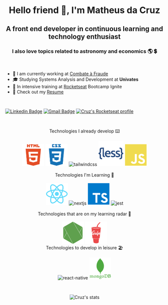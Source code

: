 <h1 align="center">Hello friend 👋, I'm Matheus da Cruz</h1>
<h2 align="center">A front end developer in continuous learning and technology enthusiast</h2>
<h3 align="center">I also love topics related to astronomy and economics 🌎 💲</h3>

<br>

- 🔭 I am currently working at [Combate à Fraude](https://github.com/combateafraude)
- 🎓 Studying Systems Analysis and Development at **Univates**
- 🚀 In intensive training at [Rocketseat](https://app.rocketseat.com.br/dashboard) Bootcamp Ignite 
- 📝 Check out my [Resume](https://drive.google.com/file/d/1aQPen4zkbK2svid8nc-K85g8AYgBTGFm/view?usp=sharing)
<br>

[![Linkedin Badge](https://img.shields.io/badge/-Matheus%20Cruz-3000cc?style=flat-square&logo=Linkedin&logoColor=white&link=https://www.linkedin.com/in/matheus-cruz-frontend/)](https://www.linkedin.com/in/matheus-cruz-frontend/) 
[![Gmail Badge](https://img.shields.io/badge/-matheuswachcruz@gmail.com-3000cc?style=flat-square&logo=Gmail&logoColor=white&link=mailto:matheuswachcruz@gmail.com)](mailto:matheuswachcruz@gmail.com)
<a href="https://app.rocketseat.com.br/me/matheus-da-cruz-frontend">
    <img src="https://img.shields.io/badge/-RocketSeat-3000cc?style=flat-square&logoColor=white&color=3000cc&link=https://app.rocketseat.com.br/me/matheus-da-cruz-frontend" alt="Cruz's Rocketseat profile" />
</a>

<br>

<p align="center">
Technologies I already develop ⌨️
  <br>
  <br>
<img src="https://github.com/devicons/devicon/blob/master/icons/html5/html5-plain-wordmark.svg" alt="html5"  width="70" height="70"/>
<img src="https://github.com/devicons/devicon/blob/master/icons/css3/css3-plain-wordmark.svg" alt="css3" width="70" height="70"/>
<img src="https://www.markusantonwolf.com/media/pages/blog/tailwind-css/265298487-1596675041/tailwind-css-logo.svg" alt="tailwindcss" width="70" height="70"/>
<img src="https://github.com/devicons/devicon/blob/master/icons/less/less-plain-wordmark.svg" alt="less" width="80" height="80"/>
<img src="https://github.com/devicons/devicon/blob/master/icons/javascript/javascript-plain.svg" alt="javascript" width="70" height="70"/>
  <br>
  <br>
  Technologies I'm Learning 📖
  <br>
  <br>
<img src="https://github.com/devicons/devicon/blob/master/icons/react/react-original.svg" alt="reactjs" width="70" height="70"/>
<img src="https://www.drupal.org/files/project-images/nextjs-drupal.jpg" alt="nextjs" width="70" height="70"/>
<img src="https://github.com/devicons/devicon/blob/master/icons/typescript/typescript-original.svg" alt="typescript" width="70" height="70"/>
<img src="https://jestjs.io/img/jest.png" alt="jest" width="70" height="70"/>
  <br>
  <br>
  Technologies that are on my learning radar 🔎
  <br>
  <br>
<img src="https://github.com/devicons/devicon/blob/master/icons/nodejs/nodejs-plain.svg" alt="node" width="70" height="70"/>
<img src="https://github.com/devicons/devicon/blob/master/icons/gulp/gulp-plain.svg" alt="gulp" width="70" height="70"/>
  <br>
  Technologies to develop in leisure 🏖️
  <br>
  <br>
  <img src="https://mauriciomikulski.github.io/img/logos/reactnative.png" alt="react-native" width="85" height="85"/>
  <img src="https://github.com/devicons/devicon/blob/master/icons/mongodb/mongodb-plain-wordmark.svg" alt="mongoDB" width="70" height="70"/>
  <br>
</p>
<br>

<p align="center">
  <span>
    <img src="https://github-readme-stats.vercel.app/api?username=mathwcruz&show_icons=true&theme=dracula" alt="Cruz's stats" height=180 />
  </span>
</p>

